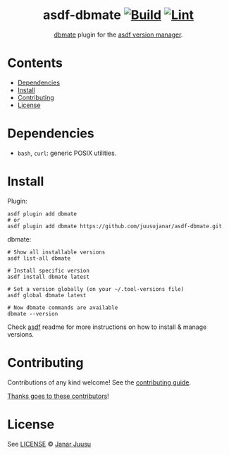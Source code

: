 <div align="center">

# asdf-dbmate [![Build](https://github.com/juusujanar/asdf-dbmate/actions/workflows/test.yml/badge.svg)](https://github.com/juusujanar/asdf-dbmate/actions/workflows/test.yml) [![Lint](https://github.com/juusujanar/asdf-dbmate/actions/workflows/lint.yml/badge.svg)](https://github.com/juusujanar/asdf-dbmate/actions/workflows/lint.yml)


[dbmate](https://github.com/amacneil/dbmate) plugin for the [asdf version manager](https://asdf-vm.com).

</div>

# Contents

- [Dependencies](#dependencies)
- [Install](#install)
- [Contributing](#contributing)
- [License](#license)

# Dependencies

- `bash`, `curl`: generic POSIX utilities.

# Install

Plugin:

```shell
asdf plugin add dbmate
# or
asdf plugin add dbmate https://github.com/juusujanar/asdf-dbmate.git
```

dbmate:

```shell
# Show all installable versions
asdf list-all dbmate

# Install specific version
asdf install dbmate latest

# Set a version globally (on your ~/.tool-versions file)
asdf global dbmate latest

# Now dbmate commands are available
dbmate --version
```

Check [asdf](https://github.com/asdf-vm/asdf) readme for more instructions on how to
install & manage versions.

# Contributing

Contributions of any kind welcome! See the [contributing guide](contributing.md).

[Thanks goes to these contributors](https://github.com/juusujanar/asdf-dbmate/graphs/contributors)!

# License

See [LICENSE](LICENSE) © [Janar Juusu](https://github.com/juusujanar/)
